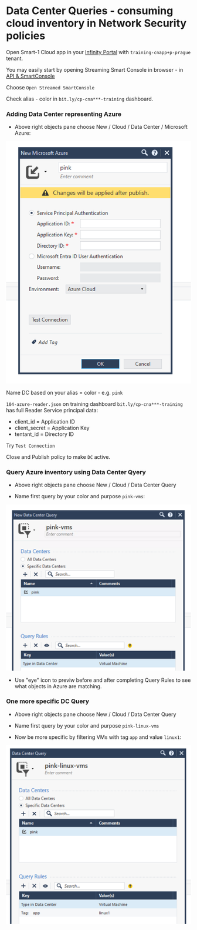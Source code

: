# Data Center Queries - consuming cloud inventory in Network Security policies

Open Smart-1 Cloud app in your [Infinity Portal](https://portal.checkpoint.com/dashboard/security-management) with `training-cnapp+p-prague` tenant.

You may easily start by opening Streaming Smart Console in browser - in [API & SmartConsole](https://portal.checkpoint.com/dashboard/security-management#/mgmt/qPAFNZTZGm8REQMrMyCHGE/config)

Choose `Open Streamed SmartConsole`

Check alias - color in `bit.ly/cp-cna***-training` dashboard.

### Adding Data Center representing Azure

* Above right objects pane choose New / Cloud / Data Center / Microsoft Azure:

![alt text](image.png)

Name DC based on your alias = color - e.g. `pink`

`104-azure-reader.json` on training dashboard `bit.ly/cp-cna***-training` has full Reader Service principal data:
* client_id = Application ID
* client_secret = Application Key
* tentant_id = Directory ID

Try `Test Connection`

Close and Publish policy to make `DC` active.

### Query Azure inventory using Data Center Qyery

* Above right objects pane choose New / Cloud / Data Center Query

* Name first query by your color and purpose `pink-vms`:

![alt text](image-1.png)

* Use "eye" icon to previw before and after completing Query Rules to see what objects in  Azure are matching.

### One more specific DC Query

* Above right objects pane choose New / Cloud / Data Center Query

* Name first query by your color and purpose `pink-linux-vms`
 
* Now be more specific by filtering VMs with tag `app` and value `linux1`:

![alt text](image-2.png)
